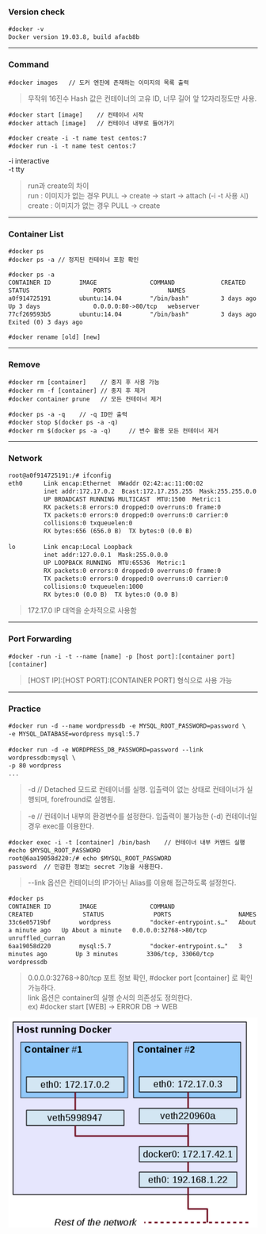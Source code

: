 ### Version check
```
#docker -v  
Docker version 19.03.8, build afacb8b
```
---
### Command
```
#docker images   // 도커 엔진에 존재하는 이미지의 목록 출력
```
> 무작위 16진수 Hash 값은 컨테이너의 고유 ID, 너무 길어 앞 12자리정도만 사용.

```
#docker start [image]    // 컨테이너 시작
#docker attach [image]   // 컨테이너 내부로 들어가기
```

```
#docker create -i -t name test centos:7
#docker run -i -t name test centos:7
```
-i interactive  
-t tty

> run과 create의 차이  
run     : 이미지가 없는 경우 PULL -> create -> start -> attach (-i -t 사용 시)  
create  : 이미지가 없는 경우 PULL -> create

---
### Container List
```
#docker ps
#docker ps -a // 정지된 컨테이너 포함 확인
```
```
#docker ps -a
CONTAINER ID        IMAGE               COMMAND             CREATED             STATUS                  PORTS                NAMES
a0f914725191        ubuntu:14.04        "/bin/bash"         3 days ago          Up 3 days               0.0.0.0:80->80/tcp   webserver
77cf269593b5        ubuntu:14.04        "/bin/bash"         3 days ago          Exited (0) 3 days ago   
```
```
#docker rename [old] [new]
```  
---
### Remove
```
#docker rm [container]    // 중지 후 사용 가능
#docker rm -f [container] // 중지 후 제거
#docker container prune   // 모든 컨테이너 제거
```
```
#docker ps -a -q    // -q ID만 출력  
#docker stop $(docker ps -a -q)   
#docker rm $(docker ps -a -q)     // 변수 활용 모든 컨테이너 제거
```
---
### Network
```
root@a0f914725191:/# ifconfig
eth0      Link encap:Ethernet  HWaddr 02:42:ac:11:00:02  
          inet addr:172.17.0.2  Bcast:172.17.255.255  Mask:255.255.0.0
          UP BROADCAST RUNNING MULTICAST  MTU:1500  Metric:1
          RX packets:8 errors:0 dropped:0 overruns:0 frame:0
          TX packets:0 errors:0 dropped:0 overruns:0 carrier:0
          collisions:0 txqueuelen:0
          RX bytes:656 (656.0 B)  TX bytes:0 (0.0 B)

lo        Link encap:Local Loopback  
          inet addr:127.0.0.1  Mask:255.0.0.0
          UP LOOPBACK RUNNING  MTU:65536  Metric:1
          RX packets:0 errors:0 dropped:0 overruns:0 frame:0
          TX packets:0 errors:0 dropped:0 overruns:0 carrier:0
          collisions:0 txqueuelen:1000
          RX bytes:0 (0.0 B)  TX bytes:0 (0.0 B)

```
> 172.17.0 IP 대역을 순차적으로 사용함
---
### Port Forwarding
```
#docker -run -i -t --name [name] -p [host port]:[container port] [container]
```
> [HOST IP]:[HOST PORT]:[CONTAINER PORT] 형식으로 사용 가능
---
### Practice
```
#docker run -d --name wordpressdb -e MYSQL_ROOT_PASSWORD=password \
-e MYSQL_DATABASE=wordpress mysql:5.7

#docker run -d -e WORDPRESS_DB_PASSWORD=password --link wordpressdb:mysql \
-p 80 wordpress
...
```
> -d  // Detached 모드로 컨테이너를 실행. 입출력이 없는 상태로 컨테이너가 실행되며, forefround로 실행됨.

> -e  // 컨테이너 내부의 환경변수를 설정한다. 입출력이 불가능한 (-d) 컨테이너일 경우 exec를 이용한다.

```
#docker exec -i -t [container] /bin/bash    // 컨테이너 내부 커멘드 실행  
#echo $MYSQL_ROOT_PASSWORD   
root@6aa19058d220:/# echo $MYSQL_ROOT_PASSWORD  
password  // 민감한 정보는 secret 기능을 사용한다.
```

> --link 옵션은 컨테이너의 IP가아닌 Alias를 이용해 접근하도록 설정한다.


```
#docker ps
CONTAINER ID        IMAGE               COMMAND                  CREATED              STATUS              PORTS                   NAMES
33c6e05719bf        wordpress           "docker-entrypoint.s…"   About a minute ago   Up About a minute   0.0.0.0:32768->80/tcp   unruffled_curran
6aa19058d220        mysql:5.7           "docker-entrypoint.s…"   3 minutes ago        Up 3 minutes        3306/tcp, 33060/tcp     wordpressdb
```
> 0.0.0.0:32768->80/tcp 포트 정보 확인, #docker port [container] 로 확인 가능하다.  
> link 옵션은 container의 실행 순서의 의존성도 정의한다.  
> ex) #docker start [WEB] -> ERROR      DB -> WEB

![network](./images/network00.png)
